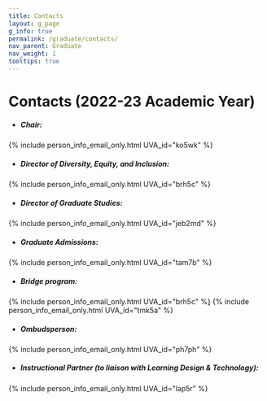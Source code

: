 ```yaml
---
title: Contacts
layout: g_page
g_info: true
permalink: /graduate/contacts/
nav_parent: Graduate
nav_weight: 1
tooltips: true
---
```


<h1 class="mb-4">Contacts (2022-23 Academic Year)</h1>

- ##### Chair:<br>
{% include person_info_email_only.html UVA_id="ko5wk" %}

- ##### Director of Diversity, Equity, and Inclusion:<br>
{% include person_info_email_only.html UVA_id="brh5c" %}

- ##### Director of Graduate Studies:<br>
{% include person_info_email_only.html UVA_id="jeb2md" %}

- ##### Graduate Admissions:<br>
{% include person_info_email_only.html UVA_id="tam7b" %}

- ##### Bridge program:<br>
{% include person_info_email_only.html UVA_id="brh5c" %}<span style="margin-left:-4px"></span>, {% include person_info_email_only.html UVA_id="tmk5a" %}

- ##### Ombudsperson:<br>
{% include person_info_email_only.html UVA_id="ph7ph" %}

- ##### Instructional Partner (to liaison with Learning Design & Technology):<br>
{% include person_info_email_only.html UVA_id="lap5r" %}